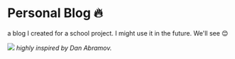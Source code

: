 # Personal Blog 🔥
a blog I created for a school project. I might use it in the future. We'll see 😊

![](https://github.com/emielvanseveren/blog/blob/master/documentation/preview.gif)
*highly inspired by Dan Abramov.*